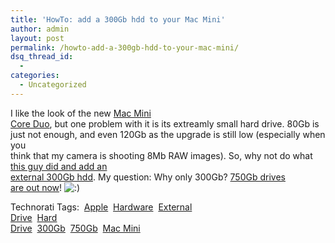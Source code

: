 ```yaml
---
title: 'HowTo: add a 300Gb hdd to your Mac Mini'
author: admin
layout: post
permalink: /howto-add-a-300gb-hdd-to-your-mac-mini/
dsq_thread_id:
  - 
categories:
  - Uncategorized
---
```

I like the look of the new [Mac Mini  
Core Duo][1], but one problem with it is its extreamly small hard drive. 80Gb is  
just not enough, and even 120Gb as the upgrade is still low (especially when you  
think that my camera is shooting 8Mb RAW images). So, why not do what [this guy did and add an  
external 300Gb hdd][2]. My question: Why only 300Gb? [750Gb drives  
are out now][3]! <img src="http://blog.lotas-smartman.net/wp-includes/images/smilies/icon_smile.gif" alt=":)" class="wp-smiley" />

Technorati Tags:&nbsp; <a href="http://www.technorati.com/tag/Apple" rel="tag">Apple</a>&nbsp; <a href="http://www.technorati.com/tag/Hardware" rel="tag">Hardware</a>&nbsp; <a href="http://www.technorati.com/tag/ExternalDrive" rel="tag">External<br /> Drive</a>&nbsp; <a href="http://www.technorati.com/tag/HardDrive" rel="tag">Hard<br /> Drive</a>&nbsp; <a href="http://www.technorati.com/tag/300Gb" rel="tag">300Gb</a>&nbsp; <a href="http://www.technorati.com/tag/750Gb" rel="tag">750Gb</a>&nbsp; <a href="http://www.technorati.com/tag/MacMini" rel="tag">Mac Mini</a>&nbsp;

 [1]: http://www.apple.com/macmini/
 [2]: http://www.artmac.info/MacMiniSATAMod.html
 [3]: http://blog.lotas-smartman.net/archive/2006/04/21/12481.aspx